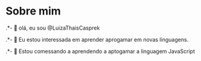 # Sobre mim


.*- 👋 olá, eu sou @LuizaThaisCasprek

.*- 👀 Eu estou interessada em aprender aprogamar em novas linguagens.

.*- 🌱 Estou comessando a aprendendo a aptogamar a linguagem JavaScript
